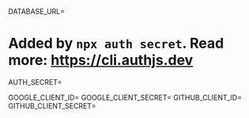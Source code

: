 DATABASE_URL=

# Added by `npx auth secret`. Read more: https://cli.authjs.dev

AUTH_SECRET=

GOOGLE_CLIENT_ID=
GOOGLE_CLIENT_SECRET=
GITHUB_CLIENT_ID=
GITHUB_CLIENT_SECRET=
